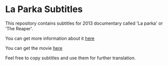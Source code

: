 # La Parka Subtitles

This repository contains subtitles for 2013 documentary called 'La parka' or 'The Reaper'.

You can get more information about it [here](http://www.imdb.com/title/tt3438472/)

You can get the movie [here](https://vimeo.com/ondemand/thereaper)

Feel free to copy subtitles and use them for further translation.
